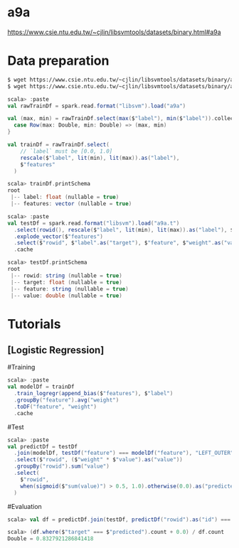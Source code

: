 <!--
  Licensed to the Apache Software Foundation (ASF) under one
  or more contributor license agreements.  See the NOTICE file
  distributed with this work for additional information
  regarding copyright ownership.  The ASF licenses this file
  to you under the Apache License, Version 2.0 (the
  "License"); you may not use this file except in compliance
  with the License.  You may obtain a copy of the License at

    http://www.apache.org/licenses/LICENSE-2.0

  Unless required by applicable law or agreed to in writing,
  software distributed under the License is distributed on an
  "AS IS" BASIS, WITHOUT WARRANTIES OR CONDITIONS OF ANY
  KIND, either express or implied.  See the License for the
  specific language governing permissions and limitations
  under the License.
-->

a9a
===
https://www.csie.ntu.edu.tw/~cjlin/libsvmtools/datasets/binary.html#a9a

Data preparation
================

```sh
$ wget https://www.csie.ntu.edu.tw/~cjlin/libsvmtools/datasets/binary/a9a
$ wget https://www.csie.ntu.edu.tw/~cjlin/libsvmtools/datasets/binary/a9a.t
```

```scala
scala> :paste
val rawTrainDf = spark.read.format("libsvm").load("a9a")

val (max, min) = rawTrainDf.select(max($"label"), min($"label")).collect.map {
  case Row(max: Double, min: Double) => (max, min)
}

val trainDf = rawTrainDf.select(
    // `label` must be [0.0, 1.0]
    rescale($"label", lit(min), lit(max)).as("label"),
    $"features"
  )

scala> trainDf.printSchema
root
 |-- label: float (nullable = true)
 |-- features: vector (nullable = true)

scala> :paste
val testDf = spark.read.format("libsvm").load("a9a.t")
  .select(rowid(), rescale($"label", lit(min), lit(max)).as("label"), $"features")
  .explode_vector($"features")
  .select($"rowid", $"label".as("target"), $"feature", $"weight".as("value"))
  .cache

scala> testDf.printSchema
root
 |-- rowid: string (nullable = true)
 |-- target: float (nullable = true)
 |-- feature: string (nullable = true)
 |-- value: double (nullable = true)
```

Tutorials
================

[Logistic Regression]
---

#Training

```scala
scala> :paste
val modelDf = trainDf
  .train_logregr(append_bias($"features"), $"label")
  .groupBy("feature").avg("weight")
  .toDF("feature", "weight")
  .cache
```

#Test

```scala
scala> :paste
val predictDf = testDf
  .join(modelDf, testDf("feature") === modelDf("feature"), "LEFT_OUTER")
  .select($"rowid", ($"weight" * $"value").as("value"))
  .groupBy("rowid").sum("value")
  .select(
    $"rowid",
    when(sigmoid($"sum(value)") > 0.5, 1.0).otherwise(0.0).as("predicted")
  )
```

#Evaluation

```scala
scala> val df = predictDf.join(testDf, predictDf("rowid").as("id") === testDf("rowid"), "INNER")

scala> (df.where($"target" === $"predicted").count + 0.0) / df.count
Double = 0.8327921286841418
```

